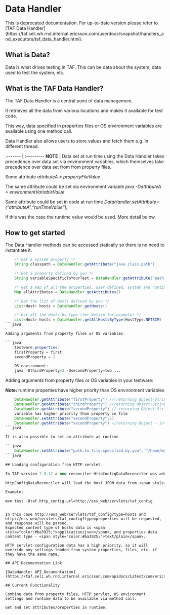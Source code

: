 # Data Handler

<div class="note"></div>
This is deprecated documentation. For up-to-date version please refer to 
[TAF Data Handler](https://taf.seli.wh.rnd.internal.ericsson.com/userdocs/snapshot/handlers_and_executors/taf_data_handler.html).

## What is Data?

Data is what drives testing in TAF. This can be data about the system, data used to test the system, etc.

## What is the TAF Data Handler?

The TAF Data Handler is a central point of data management.

It retrieves all the data from various locations and makes it available for test code.

This way, data specified in properties files or OS environment variables are available using one method call.

Data Handler also allows users to store values and fetch them e.g. in different thread.

:------- | :---------
**NOTE** | Data set at run time using the Data Handler takes precedence over data set via environment variables, which themselves take precedence over data set from from property files.

Some attribute *attributeA = propertyFileValue*

The same attribute could be set via environment variable *java -DattributeA = environmentVariableValue*

Same attribute could be set in code at run time *DataHandler.setAttribute=(“attributeA”,“runTimeValue”);*

If this was the case the runtime value would be used. More detail below.

## How to get started

The Data Handler methods can be accessed statically so there is no need to instantiate it.

```java
    /* Get a system property */
    String classpath = DataHandler.getAttribute("java.class.path")

    /* Get a property defined by you */
    String variableSpecificToYourTest = DataHandler.getAttribute("path.to.file.specified.by.you")

    /* Get a map of all the properties, user defined, system and runtime. */
    Map allAttributes = DataHandler.getAttributes()

    /* Get the list of Hosts defined by you */
    List<Host> hosts = DataHandler.getHosts()

    /* Get all the Hosts by type (for Netsim for example) */
    List<Host> hosts = DataHandler.getAllHostsByType(HostType.NETSIM)
```java

Adding arguments from property files or OS variables:

```java
    testware.properties:
    firstProperty = first
    secondProperty = 2

    OS environment:
    java -DthirdProperty=3 -DsecondProperty=two ...
```

Adding arguments from property files or OS variables in your testware:

**Note:** runtime properties have higher priority than OS environment variables

```java
    DataHandler.getAttribute("firstProperty") //(returning Object-String "first")
    DataHandler.getAttribute("thirdProperty") //returning Object-String "3")
    DataHandler.getAttribute("secondProperty") // returning Object-String "two" as OS environment
    variable has higher priority than property in file
    DataHandler.setAttribute("secondProperty",2)
    DataHandler.getAttribute("secondProperty") //returning Object - integer 2 as properties set at
```java

It is also possible to set an attribute at runtime

```java
    DataHandler.setAttribute("path.to.file.specified.by.you", "/home/myfile.txt")
```java

## Loading configuration from HTTP servlet

In TAF version 2.0.12 a new reconciler HttpConfigDataReconciler was added - it loads data (hosts and properties) from the URL defined in runtime system property *<span style="color:#ba3925;">taf.http_config.url.</span>*

HttpConfigDataReconciler will load the host JSON data from <span style="color:#ba3925;">&lt;URL&gt;?type=hosts</span>, and properties from <span style="color:#ba3925;">&lt;URL&gt;?type=properties</span>

Example:

```
    mvn test -Dtaf.http_config.url=http://ess_web/servlets/taf_config
```

In this case http://ess_web/servlets/taf_config?type=hosts and http://ess_web/servlets/taf_config?type=properties will be requested, and response will be parsed.
Expected content type of hosts data is <span style="color:#ba3925;">application/json</span>, and properties data content type - <span style="color:#ba3925;">text/plain</span>.

HTTP servlet configuration data has a high priority, so it will override any settings loaded from system properties, files, etc. if they have the same name.

## API Documentation Link

[DataHandler API Documentation](https://taf.seli.wh.rnd.internal.ericsson.com/apidocs/Latest/com/ericsson/cifwk/taf/data/DataHandler.html)

## Current Functionality

Combine data from property files, HTTP servlet, OS environment settings and runtime data to be available via method call.

Get and set attributes/properties in runtime.

